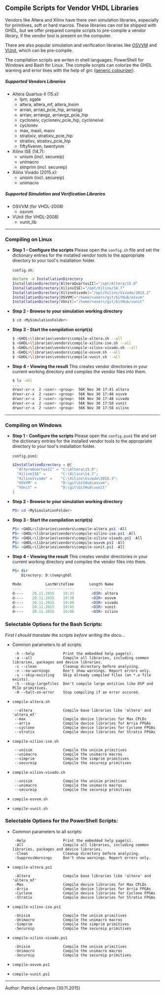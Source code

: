 ## Compile Scripts for Vendor VHDL Libraries

Vendors like Altera and Xilinx have there own simulation libraries, especially for primitives, soft or hard macros. These libraries can not be shipped with GHDL, but we offer prepared compile scripts to pre-compile a vendor library, if the vendor tool is present on the computer.

There are also popular simulation and verification libraries like [OSVVM][osvvm] and [VUnit][vunit], which can be pre-compile.

The compilation scripts are writen in shell languages: PowerShell for Windows and Bash for Linux. The compile scripts can colorize the GHDL warning and error lines with the help of grc ([generic colourizer][grc]).

 [osvvm]: http://osvvm.org/
 [vunit]: https://github.com/LarsAsplund/vunit
 [grc]: http://kassiopeia.juls.savba.sk/~garabik/software/grc.html

##### Supported Vendors Libraries

 - Altera Quartus-II (15.x):
     - lpm, sgate
     - altera, altera_mf, altera_lnsim
     - arriaii, arriaii_pcie_hip, arriaiigz
     - arriav, arriavgz, arriavgz_pcie_hip
     - cycloneiv, cycloneiv_pcie_hip, cycloneive
     - cyclonev
     - max, maxii, maxv
     - stratixiv, stratixiv_pcie_hip
     - stratixv, stratixv_pcie_hip
     - fiftyfivenm, twentynm
 - Xilinx ISE (14.7):
     - unisim (incl. secureip)
     - unimacro
     - simprim (incl. secureip)
 - Xilinx Vivado (2015.x):
     - unisim (incl. secureip)
     - unimacro

##### Supported Simulation and Verification Libraries

 - OSVVM (for VHDL-2008)
     - osvvm
 - VUnit (for VHDL-2008)
     - vunit_lib

---------------------------------------------------------------------
### Compiling on Linux

 - **Step 1 - Configure the scripts**
    Please open the `config.sh` file and set the dictionary entries for the installed
    vendor tools to the appropriate directory to your tool's installation folder.

    `config.sh`:
    ```Bash
    declare -A InstallationDirectory
    InstallationDirectory[AlteraQuartusII]="/opt/Altera/15.0"
    InstallationDirectory[XilinxISE]="/opt/Xilinx/14.7"
    InstallationDirectory[XilinxVivado]="/opt/Xilinx/Vivado/2015.2"
    InstallationDirectory[OSVVM]="/home/<user>/git/GitHub/osvvm"
    InstallationDirectory[VUnit]="/home/<user>/git/GitHub/vunit"
    ```

 - **Step 2 - Browse to your simulation working directory**
    ```Bash
    $ cd <MySimulationFolder>
    ```

 - **Step 3 - Start the compilation script(s)**
    ```Bash
    $ <GHDL>\libraries\vendors\compile-altera.sh --all
    $ <GHDL>\libraries\vendors\compile-xilinx-ise.sh --all
    $ <GHDL>\libraries\vendors\compile-xilinx-vivado.sh --all
    $ <GHDL>\libraries\vendors\compile-osvvm.sh --all
    $ <GHDL>\libraries\vendors\compile-vunit.sh --all
    ```

 - **Step 4 - Viewing the result**
    This creates vendor directories in your current working directory and compiles the vendor files into them.

    ```Bash
    $ ls -ahl
    ...
    drwxr-xr-x  2 <user> <group>  56K Nov 30 17:41 altera
    drwxr-xr-x  2 <user> <group>  56K Nov 30 17:48 osvvm
    drwxr-xr-x  2 <user> <group>  56K Nov 30 17:48 vivado
    drwxr-xr-x  2 <user> <group>  56K Nov 30 17:58 vunit
    drwxr-xr-x  2 <user> <group>  56K Nov 30 17:58 xilinx
    ```

---------------------------------------------------------------------
### Compiling on Windows

 - **Step 1 - Configure the scripts**
    Please open the `config.psm1` file and set the dictionary entries for the installed
    vendor tools to the appropriate directory to your tool's installation folder.

    `config.psm1`:
    ```PowerShell
    $InstallationDirectory = @{
      "AlteraQuartusII" = "C:\Altera\15.0";
      "XilinxISE" =       "C:\Xilinx\14.7";
      "XilinxVivado" =    "C:\Xilinx\Vivado\2015.3";
      "OSVVM" =           "D:\git\GitHub\osvvm";
      "VUnit" =           "D:\git\GitHub\vunit"
    }
    ```

 - **Step 2 - Browse to your simulation working directory**
    ```PowerShell
    PS> cd <MySimulationFolder>
    ```

 - **Step 3 - Start the compilation script(s)**
    ```PowerShell
    PS> <GHDL>\libraries\vendors\compile-altera.ps1 -All
    PS> <GHDL>\libraries\vendors\compile-xilinx-ise.ps1 -All
    PS> <GHDL>\libraries\vendors\compile-xilinx-vivado.ps1 -All
    PS> <GHDL>\libraries\vendors\compile-osvvm.ps1 -All
    PS> <GHDL>\libraries\vendors\compile-vunit.ps1 -All
    ```

 - **Step 4 - Viewing the result**
    This creates vendor directories in your current working directory and compiles the vendor files into them.

    ```PowerShell
    PS> dir
        Directory: D:\temp\ghdl

    Mode           LastWriteTime       Length Name
    ----           -------------       ------ ----
    d----    20.11.2015    19:33        <DIR> altera
    d----    20.11.2015    19:38        <DIR> osvvm
    d----    20.11.2015    19:40        <DIR> vivado
    d----    20.11.2015    19:45        <DIR> vunit
    d----    20.11.2015    19:06        <DIR> xilinx
    ```

### Selectable Options for the Bash Scripts:

*First I should translate the scripts before writing the docu...*

 - Common parameters to all scripts:

        -h --help             Print the embedded help page(s).
        -a --all              Compile all libraries, including common libraries, packages and device libraries.
        -c --clean            Cleanup directory before analyzing.
        -n --no-warnings	  Don't show warnings. Report errors only.
        -s --skip-existing    Skip already compiled files (an *.o file exists).
        -S --skip-largefiles  Don't compile large entities like DSP and PCIe primitives.
        -H --halt-on-error    Stop compiling if an error occured.
 - `compile-altera.sh`

        --altera              Compile base libraries like 'altera' and 'altera_mf'
        --max                 Compile device libraries for Max CPLDs
        --arria               Compile device libraries for Arria FPGAs
        --cyclone             Compile device libraries for Cyclone FPGAs
        --stratix             Compile device libraries for Stratix FPGAs
 - `compile-xilinx-ise.sh`

        --unisim              Compile the unisim primitives
        --unimacro            Compile the unimacro macros
        --simprim             Compile the simprim primitives
        --secureip            Compile the secureip primitives
 - `compile-xilinx-vivado.sh`

        --unisim              Compile the unisim primitives
        --unimacro            Compile the unimacro macros
        --secureip            Compile the secureip primitives
 - `compile-osvvm.sh`
 - `compile-vunit.sh`

### Selectable Options for the PowerShell Scripts:

 - Common parameters to all scripts:

        -Help                 Print the embedded help page(s).
        -All                  Compile all libraries, including common libraries, packages and device libraries.
        -Clean                Cleanup directory before analyzing.
        -SuppressWarnings     Don't show warnings. Report errors only.
 - `compile-altera.ps1`

        -Altera               Compile base libraries like 'altera' and 'altera_mf'
        -Max                  Compile device libraries for Max CPLDs
        -Arria                Compile device libraries for Arria FPGAs
        -Cyclone              Compile device libraries for Cyclone FPGAs
        -Stratix              Compile device libraries for Stratix FPGAs
 - `compile-xilinx-ise.ps1`

        -Unisim               Compile the unisim primitives
        -Unimacro             Compile the unimacro macros
        -Simprim              Compile the simprim primitives
        -Secureip             Compile the secureip primitives
 - `compile-xilinx-vivado.ps1`

        -Unisim               Compile the unisim primitives
        -Unimacro             Compile the unimacro macros
        -Secureip             Compile the secureip primitives
 - `compile-osvvm.ps1`
 - `compile-vunit.ps1`

------------------------
Author: Patrick Lehmann (30.11.2015)

